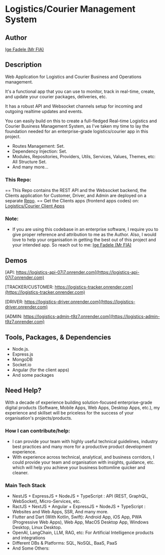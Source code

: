 # Logistics/Courier Management System

## Author

[Ige Fadele (Mr FIA)](https://linkedin.com/in/igefadele)

##  Description

Web Application for Logistics and Courier Business and Operations management.

It's a functional app that you can use to monitor, track in real-time, create, and update your courier packages, deliveries, etc.  

It has a robust API and Websocket channels setup for incoming and outgoing realtime updates and events.

You can easily build on this to create a full-fledged Real-time Logistics and Courier Business Management System, as I've taken my time to lay the foundation needed for an enterprise-grade logistics/courier app in this project.

- Routes Management: Set.
- Dependency Injection: Set.
- Modules, Repositories, Providers, Utils, Services, Values, Themes, etc: All Structure Set.
- And many more...

### This Repo:
== This Repo contains the REST API and the Websocket backend, the Clients application for Customer, Driver, and Admin are deployed on a separate [Repo](https://github.com/igefadele/logistics-clients/).
== Get the Clients apps (frontend apps codes) on: [Logistics/Courier Client Apps](https://github.com/igefadele/logistics-clients/)

### Note: 
- If you are using this codebase in an enterprise software, I require you to give proper reference and attribution to me as the Author. Also, I would love to help your organisation in getting the best out of this project and your intended app. So reach out to me: [Ige Fadele (Mr FIA)](https://linkedin.com/in/igefadele)


## Demos

[API: https://logistics-api-07i7.onrender.com](https://logistics-api-07i7.onrender.com)

[TRACKER/CUSTOMER: https://logistics-tracker.onrender.com](https://logistics-tracker.onrender.com)

[DRIVER: https://logistics-driver.onrender.com](https://logistics-driver.onrender.com)

[ADMIN: https://logistics-admin-t9z7.onrender.com](https://logistics-admin-t9z7.onrender.com)


## Tools, Packages, & Dependencies
- Node.js.
- Express.js
- MongoDB
- Socket.io
- Angular (for the client apps)
- And some packages


## Need Help?

With a decade of experience building solution-focused enterprise-grade digital products (Software, Mobile Apps, Web Apps, Desktop Apps, etc.), my experience and skillset will be priceless for the success of your organisation's projects/products.

### How I can contribute/help:
- I can provide your team with highly useful technical guidelines, industry best practices and many more for a productive product development experience.
- With experience across technical, analytical, and business corridors, I could provide your team and organisation with insights, guidance, etc. which will help you achieve your business bottomline quicker and cleaner.

### Main Tech Stack
- NestJS + ExpressJS + NodeJS + TypeScript : API (REST, GraphQL, WebSocket), Micro-Services, etc.
- RactJS + NextJS + Angular + ExpressJS + NodeJS + TypeScript : Websites and Web Apps, SSR, And many more.
- Flutter and Dart (With Kotlin, Swift): Android App, iOS App, PWA (Progressive Web Apps), Web App, MacOS Desktop App, Windows Desktop, Linux Desktop.
- OpenAI, LangChain, LLM, RAG, etc: For Artificial Intelligence products and integrations
- Different DBs & Platforms: SQL, NoSQL, BaaS, PaaS 
- And Some Others: 